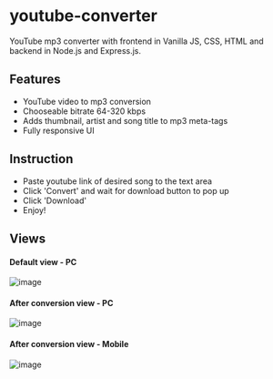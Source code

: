 # youtube-converter
YouTube mp3 converter with frontend in Vanilla JS, CSS, HTML and backend in Node.js and Express.js.

## Features
- YouTube video to mp3 conversion
- Chooseable bitrate 64-320 kbps
- Adds thumbnail, artist and song title to mp3 meta-tags 
- Fully responsive UI

## Instruction
- Paste youtube link of desired song to the text area  
- Click 'Convert' and wait for download button to pop up  
- Click 'Download'  
- Enjoy!  

## Views

#### Default view - PC
![image](https://user-images.githubusercontent.com/61971053/127928021-f2f5ead1-046a-4eb9-a75d-55aae0083a50.png)  

#### After conversion view - PC
![image](https://user-images.githubusercontent.com/61971053/127928135-3851a244-74f7-46ee-978f-e6cc7dcc551c.png)  

#### After conversion view - Mobile
![image](https://user-images.githubusercontent.com/61971053/127928295-d19db728-7c21-46b8-aff8-3ff3c7472034.png)
